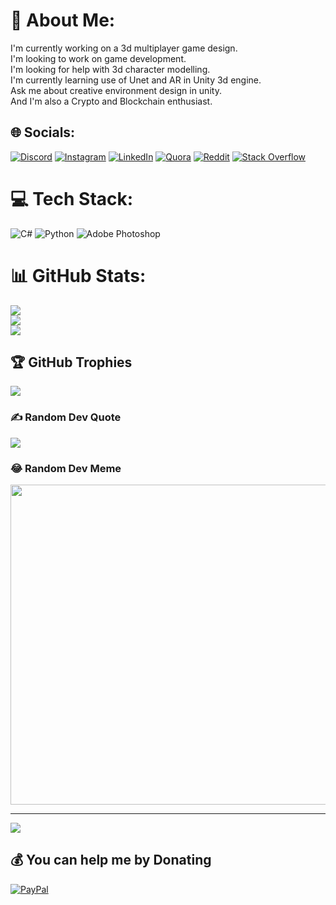 # 💫 About Me:
I'm currently working on a 3d multiplayer game design.<br>I'm looking to work on game development.<br>I'm looking for help with 3d character modelling.<br>I'm currently learning use of Unet and AR in Unity 3d engine.<br>Ask me about creative environment design in unity.<br>And I'm also a Crypto and Blockchain enthusiast. 


## 🌐 Socials:
[![Discord](https://img.shields.io/badge/Discord-%237289DA.svg?logo=discord&logoColor=white)](htttps://discord.gg/https://discord.gg/p7EcZ3Tz8K) [![Instagram](https://img.shields.io/badge/Instagram-%23E4405F.svg?logo=Instagram&logoColor=white)](https://instagram.com/shivamchaturvedi64) [![LinkedIn](https://img.shields.io/badge/LinkedIn-%230077B5.svg?logo=linkedin&logoColor=white)](https://linkedin.com/in/shivam-chaturvedi-891193210) [![Quora](https://img.shields.io/badge/Quora-%23B92B27.svg?logo=Quora&logoColor=white)](https://quora.com/profile/Shivam-Chaturvedi-107) [![Reddit](https://img.shields.io/badge/Reddit-%23FF4500.svg?logo=Reddit&logoColor=white)](https://reddit.com/user/Icy-Bug-8203) [![Stack Overflow](https://img.shields.io/badge/-Stackoverflow-FE7A16?logo=stack-overflow&logoColor=white)](https://stackoverflow.com/users/15706350) 

# 💻 Tech Stack:
![C#](https://img.shields.io/badge/c%23-%23239120.svg?style=for-the-badge&logo=c-sharp&logoColor=white) ![Python](https://img.shields.io/badge/python-3670A0?style=for-the-badge&logo=python&logoColor=ffdd54) ![Adobe Photoshop](https://img.shields.io/badge/adobephotoshop-%2331A8FF.svg?style=for-the-badge&logo=adobephotoshop&logoColor=white)
# 📊 GitHub Stats:
![](https://github-readme-stats.vercel.app/api?username=shivamchaturvedi64&theme=dark&hide_border=false&include_all_commits=false&count_private=false)<br/>
![](https://github-readme-streak-stats.herokuapp.com/?user=shivamchaturvedi64&theme=dark&hide_border=false)<br/>
![](https://github-readme-stats.vercel.app/api/top-langs/?username=shivamchaturvedi64&theme=dark&hide_border=false&include_all_commits=false&count_private=false&layout=compact)

## 🏆 GitHub Trophies
![](https://github-profile-trophy.vercel.app/?username=shivamchaturvedi64&theme=darkhub&no-frame=true&no-bg=false&margin-w=4)

### ✍️ Random Dev Quote
![](https://quotes-github-readme.vercel.app/api?type=horizontal&theme=dark)

### 😂 Random Dev Meme
<img src="https://random-memer.herokuapp.com/" width="512px"/>

---
[![](https://visitcount.itsvg.in/api?id=shivamchaturvedi64&icon=5&color=12)](https://visitcount.itsvg.in)

  ## 💰 You can help me by Donating
  [![PayPal](https://img.shields.io/badge/PayPal-00457C?style=for-the-badge&logo=paypal&logoColor=white)](https://paypal.me/@shivamchaturvedi64) 
